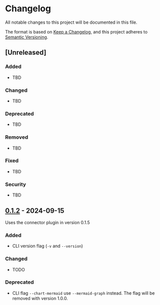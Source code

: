 # Changelog

All notable changes to this project will be documented in this file.

The format is based on [Keep a Changelog](https://keepachangelog.com/en/1.1.0/),
and this project adheres to [Semantic Versioning](https://semver.org/spec/v2.0.0.html).

## [Unreleased]

### Added

- TBD

### Changed

- TBD

### Deprecated

- TBD

### Removed

- TBD

### Fixed

- TBD

### Security

- TBD

## [0.1.2](https://github.com/ryru/dependency-graph-analyser/releases/tag/v0.1.2) - 2024-09-15

Uses the connector plugin in version 0.1.5

### Added

- CLI version flag (`-v` and `--version`)

### Changed

- TODO

### Deprecated

- CLI flag `--chart-mermaid` use `--mermaid-graph` instead. The flag will be removed with version 1.0.0.
